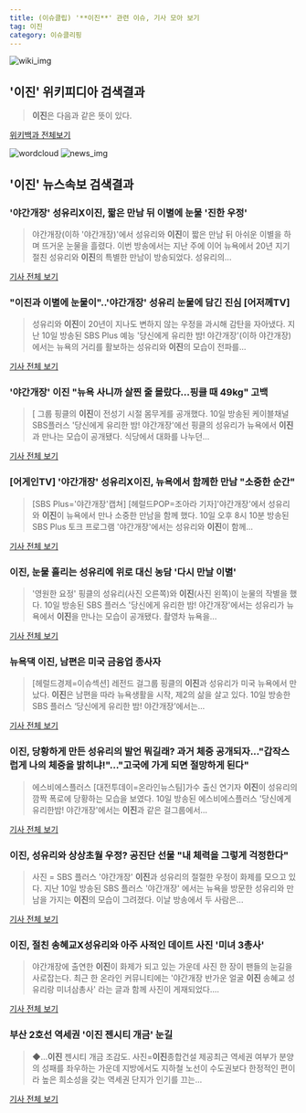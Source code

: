 ```yaml
---
title: (이슈클립) '**이진**' 관련 이슈, 기사 모아 보기
tag: 이진
category: 이슈클리핑
---
```

![wiki_img](https://user-images.githubusercontent.com/42597476/44503234-41136a80-a6d0-11e8-9071-6fc6418eafe4.png)
## **'**이진**'** 위키피디아 검색결과
>**이진**은 다음과 같은 뜻이 있다.

<a href="https://ko.wikipedia.org/wiki/이진" target="_blank">위키백과 전체보기</a>

![wordcloud](https://s3.ap-northeast-2.amazonaws.com/lyrics101-wordcloud/2018-09-11-1536632798.png)
![news_img](https://user-images.githubusercontent.com/42597476/44507050-1206f400-a6e4-11e8-8d98-7ffbfebb353f.png)
## **'**이진**'** 뉴스속보 검색결과
### '야간개장' 성유리X**이진**, 짧은 만남 뒤 이별에 눈물 '진한 우정'

>야간개장(이하 '야간개장)'에서 성유리와 **이진**이 짧은 만남 뒤 아쉬운 이별을 하며 뜨거운 눈물을 흘렸다. 이번 방송에서는 지난 주에 이어 뉴욕에서 20년 지기 절친 성유리와 **이진**의 특별한 만남이 방송되었다. 성유리의...

<a href="http://sports.chosun.com/news/ntype.htm?id=201809120100087010006810&servicedate=20180911" target="_blank">기사 전체 보기</a>

### "**이진**과 이별에 눈물이"..'야간개장' 성유리 눈물에 담긴 진심 [어저께TV]

>성유리와 **이진**이 20년이 지나도 변하지 않는 우정을 과시해 감탄을 자아냈다. 지난 10일 방송된 SBS Plus 예능 '당신에게 유리한 밤! 야간개장'(이하 야간개장)에서는 뉴욕의 거리를 활보하는 성유리와 **이진**의 모습이 전파를...

<a href="http://www.osen.co.kr/article/G1110986594" target="_blank">기사 전체 보기</a>

### '야간개장' **이진** "뉴욕 사니까 살찐 줄 몰랐다…핑클 때 49kg" 고백

>[ 그룹 핑클의 **이진**이 전성기 시절 몸무게를 공개했다. 10일 방송된 케이블채널 SBS플러스 '당신에게 유리한 밤! 야간개장'에선 핑클의 성유리가 뉴욕에서 **이진**과 만나는 모습이 공개됐다. 식당에서 대화를 나누던...

<a href="http://www.mydaily.co.kr/new_yk/html/read.php?newsid=201809110741737615&ext=na" target="_blank">기사 전체 보기</a>

### [어게인TV] '야간개장' 성유리X**이진**, 뉴욕에서 함께한 만남 "소중한 순간"

>[SBS Plus='야간개장'캡쳐] [헤럴드POP=조아라 기자]'야간개장'에서 성유리와 **이진**이 뉴욕에서 만나 소중한 만남을 함께 했다. 10일 오후 8시 10분 방송된 SBS Plus 토크 프로그램 '야간개장'에서는 성유리와 **이진**이 함께...

<a href="http://biz.heraldcorp.com/view.php?ud=201809102108116551263_1" target="_blank">기사 전체 보기</a>

### **이진**, 눈물 흘리는 성유리에 위로 대신 농담 '다시 만날 이별'

>'영원한 요정' 핑클의 성유리(사진 오른쪽)와 **이진**(사진 왼쪽)이 눈물의 작별을 했다. 10일 방송된 SBS 플러스 '당신에게 유리한 밤! 야간개장'에서는 성유리가 뉴욕에서 **이진**을 만나는 모습이 공개됐다. 촬영차 뉴욕을...

<a href="http://www.segye.com/content/html/2018/09/11/20180911000978.html?OutUrl=naver" target="_blank">기사 전체 보기</a>

### 뉴욕댁 **이진**, 남편은 미국 금융업 종사자

>[헤럴드경제=이슈섹션] 레전드 걸그룹 핑클의 **이진**과 성유리가 미국 뉴욕에서 만났다. **이진**은 남편을 따라 뉴욕생활을 시작, 제2의 삶을 살고 있다. 10일 방송한 SBS 플러스 ‘당신에게 유리한 밤! 야간개장’에서는...

<a href="http://news.heraldcorp.com/view.php?ud=20180911000036" target="_blank">기사 전체 보기</a>

### **이진**, 당황하게 만든 성유리의 발언 뭐길래? 과거 체중 공개되자..."갑작스럽게 나의 체중을 밝히냐!"..."고국에 가게 되면 절망하게 된다"

>에스비에스플러스 [대전투데이=온라인뉴스팀]가수 출신 연기자 **이진**이 성유리의 깜짝 폭로에 당황하는 모습을 보였다.   10일 방송된 에스비에스플러스 '당신에게유리한밤! 야간개장'에서는 **이진**과 같은 걸그룹에서...

<a href="http://www.daejeontoday.com/news/articleView.html?idxno=512936" target="_blank">기사 전체 보기</a>

### **이진**, 성유리와 상상초월 우정? 공진단 선물 "내 체력을 그렇게 걱정한다"

>사진 = SBS 플러스 '야간개장' **이진**과 성유리의 절절한 우정이 화제를 모으고 있다. 지난 10일 방송된 SBS 플러스 '야간개장' 에서는 뉴욕을 방문한 성유리와 만남을 가지는 **이진**의 모습이 그려졌다. 이날 방송에서 두 사람은...

<a href="http://www.dailygrid.net/news/articleView.html?idxno=93907" target="_blank">기사 전체 보기</a>

### **이진**, 절친 송혜교X성유리와 아주 사적인 데이트 사진 '미녀 3총사'

>야간개장에 출연한 **이진**이 화제가 되고 있는 가운데 사진 한 장이 팬들의 눈길을 사로잡는다. 최근 한 온라인 커뮤니티에는 '야간개장 반가운 얼굴 **이진** 송혜교 성유리랑 미녀삼총사' 라는 글과 함께 사진이 게재되었다....

<a href="http://www.joongdo.co.kr/main/view.php?key=20180911000945412" target="_blank">기사 전체 보기</a>

### 부산 2호선 역세권 '**이진** 젠시티 개금' 눈길

>◆…**이진** 젠시티 개금 조감도. 사진=**이진**종합건설 제공최근 역세권 여부가 분양의 성패를 좌우하는 가운데 지방에서도 지하철 노선이 수도권보다 한정적인 편이라 높은 희소성을 갖는 역세권 단지가 인기를 끄는...

<a href="http://www.joseilbo.com/news/news_read.php?uid=360564&class=16&grp=" target="_blank">기사 전체 보기</a>


